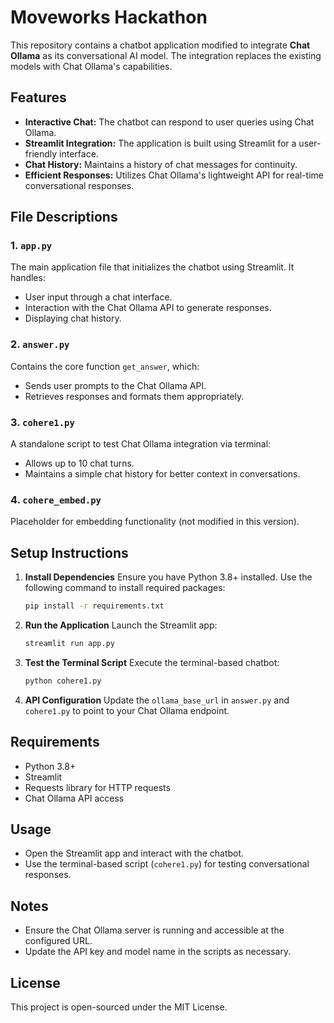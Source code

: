 
# Moveworks Hackathon

This repository contains a chatbot application modified to integrate **Chat Ollama** as its conversational AI model. The integration replaces the existing models with Chat Ollama's capabilities.

## Features

- **Interactive Chat:** The chatbot can respond to user queries using Chat Ollama.
- **Streamlit Integration:** The application is built using Streamlit for a user-friendly interface.
- **Chat History:** Maintains a history of chat messages for continuity.
- **Efficient Responses:** Utilizes Chat Ollama's lightweight API for real-time conversational responses.

## File Descriptions

### 1. `app.py`
The main application file that initializes the chatbot using Streamlit. It handles:
- User input through a chat interface.
- Interaction with the Chat Ollama API to generate responses.
- Displaying chat history.

### 2. `answer.py`
Contains the core function `get_answer`, which:
- Sends user prompts to the Chat Ollama API.
- Retrieves responses and formats them appropriately.

### 3. `cohere1.py`
A standalone script to test Chat Ollama integration via terminal:
- Allows up to 10 chat turns.
- Maintains a simple chat history for better context in conversations.

### 4. `cohere_embed.py`
Placeholder for embedding functionality (not modified in this version).

## Setup Instructions

1. **Install Dependencies**
   Ensure you have Python 3.8+ installed. Use the following command to install required packages:
   ```bash
   pip install -r requirements.txt
   ```

2. **Run the Application**
   Launch the Streamlit app:
   ```bash
   streamlit run app.py
   ```

3. **Test the Terminal Script**
   Execute the terminal-based chatbot:
   ```bash
   python cohere1.py
   ```

4. **API Configuration**
   Update the `ollama_base_url` in `answer.py` and `cohere1.py` to point to your Chat Ollama endpoint.

## Requirements

- Python 3.8+
- Streamlit
- Requests library for HTTP requests
- Chat Ollama API access

## Usage

- Open the Streamlit app and interact with the chatbot.
- Use the terminal-based script (`cohere1.py`) for testing conversational responses.

## Notes

- Ensure the Chat Ollama server is running and accessible at the configured URL.
- Update the API key and model name in the scripts as necessary.

## License

This project is open-sourced under the MIT License.
